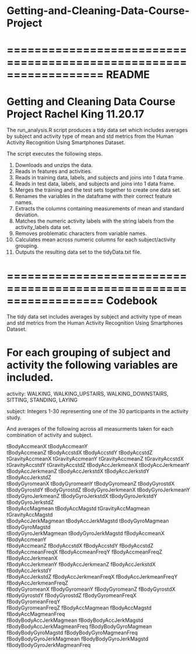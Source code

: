 # Getting-and-Cleaning-Data-Course-Project
==================================================================
README
==================================================================
Getting and Cleaning Data
Course Project
Rachel King
11.20.17
==================================================================

The run_analysis.R script produces a tidy data set which includes averages by subject and activity type of mean and std metrics from the Human Activity Recognition Using Smartphones Dataset. 

The script executes the following steps. 

1. Downloads and unzips the data.
2. Reads in features and activities.
3. Reads in training data, labels, and subjects and joins into 1 data frame.
4. Reads in test data, labels, and subjects and joins into 1 data frame.
5. Merges the training and the test sets together to create one data set.
6. Renames the variables in the dataframe with their correct feature names.
7. Extracts the columns containing measurements of mean and standard deviation.
8. Matches the numeric activity labels with the string labels from the activity_labels data set. 
9. Removes problematic characters from variable names.
10. Calculates mean across numeric columns for each subject/activity grouping. 
11. Outputs the resulting data set to the tidyData.txt file. 

==================================================================
Codebook
==================================================================

The tidy data set includes averages by subject and activity type of mean and std metrics from the Human Activity Recognition Using Smartphones Dataset. 

For each grouping of subject and activity the following variables are included. 
======================================

activity:  WALKING, WALKING_UPSTAIRS, WALKING_DOWNSTAIRS, SITTING, STANDING, LAYING

subject:   Integers 1-30 representing one of the 30 participants in the activity study. 

And averages of the following across all measurments taken for each combination of activity and subject.  

tBodyAccmeanX  		     tBodyAccmeanY               
tBodyAccmeanZ                tBodyAccstdX                 tBodyAccstdY                 tBodyAccstdZ                
tGravityAccmeanX             tGravityAccmeanY             tGravityAccmeanZ             tGravityAccstdX             
tGravityAccstdY              tGravityAccstdZ              tBodyAccJerkmeanX            tBodyAccJerkmeanY           
tBodyAccJerkmeanZ            tBodyAccJerkstdX             tBodyAccJerkstdY             tBodyAccJerkstdZ            
tBodyGyromeanX               tBodyGyromeanY               tBodyGyromeanZ               tBodyGyrostdX               
tBodyGyrostdY                tBodyGyrostdZ                tBodyGyroJerkmeanX           tBodyGyroJerkmeanY          
tBodyGyroJerkmeanZ           tBodyGyroJerkstdX            tBodyGyroJerkstdY            tBodyGyroJerkstdZ           
tBodyAccMagmean              tBodyAccMagstd               tGravityAccMagmean           tGravityAccMagstd           
tBodyAccJerkMagmean          tBodyAccJerkMagstd           tBodyGyroMagmean             tBodyGyroMagstd             
tBodyGyroJerkMagmean         tBodyGyroJerkMagstd          fBodyAccmeanX                fBodyAccmeanY               
fBodyAccmeanZ                fBodyAccstdX                 fBodyAccstdY                 fBodyAccstdZ                
fBodyAccmeanFreqX            fBodyAccmeanFreqY            fBodyAccmeanFreqZ            fBodyAccJerkmeanX           
fBodyAccJerkmeanY            fBodyAccJerkmeanZ            fBodyAccJerkstdX             fBodyAccJerkstdY            
fBodyAccJerkstdZ             fBodyAccJerkmeanFreqX        fBodyAccJerkmeanFreqY        fBodyAccJerkmeanFreqZ       
fBodyGyromeanX               fBodyGyromeanY               fBodyGyromeanZ               fBodyGyrostdX               
fBodyGyrostdY                fBodyGyrostdZ                fBodyGyromeanFreqX           fBodyGyromeanFreqY          
fBodyGyromeanFreqZ           fBodyAccMagmean              fBodyAccMagstd               fBodyAccMagmeanFreq         
fBodyBodyAccJerkMagmean      fBodyBodyAccJerkMagstd       fBodyBodyAccJerkMagmeanFreq  fBodyBodyGyroMagmean        
fBodyBodyGyroMagstd          fBodyBodyGyroMagmeanFreq     fBodyBodyGyroJerkMagmean     fBodyBodyGyroJerkMagstd     
fBodyBodyGyroJerkMagmeanFreq
